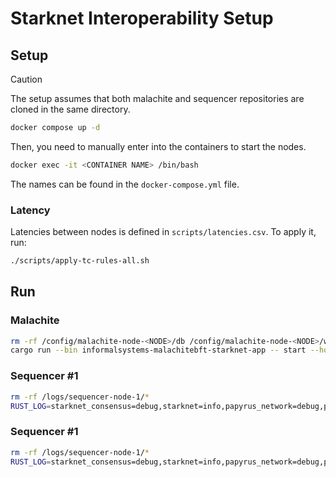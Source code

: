 # Starknet Interoperability Setup

## Setup

> [!CAUTION]
> The setup assumes that both malachite and sequencer repositories are cloned in the same directory.

```bash
docker compose up -d
```

Then, you need to manually enter into the containers to start the nodes.

```bash
docker exec -it <CONTAINER NAME> /bin/bash
```

The names can be found in the `docker-compose.yml` file.

### Latency

Latencies between nodes is defined in `scripts/latencies.csv`. To apply it, run:

```bash
./scripts/apply-tc-rules-all.sh
```

## Run

### Malachite

```bash
rm -rf /config/malachite-node-<NODE>/db /config/malachite-node-<NODE>/wal
cargo run --bin informalsystems-malachitebft-starknet-app -- start --home /config/malachite-node-<NODE>
```

### Sequencer #1

```bash
rm -rf /logs/sequencer-node-1/*
RUST_LOG=starknet_consensus=debug,starknet=info,papyrus_network=debug,papyrus=info cargo run --bin starknet_sequencer_node -- --chain_id MY_CUSTOM_CHAIN_ID --eth_fee_token_address 0x1001 --strk_fee_token_address 0x1002 --recorder_url http://invalid_address.com --base_layer_config.node_url http://invalid_address.com --batcher_config.storage.db_config.path_prefix /logs/sequencer-node-1/batcher_data --class_manager_config.class_storage_config.class_hash_storage_config.path_prefix /logs/sequencer-node-1/class_manager_data --state_sync_config.storage_config.db_config.path_prefix /logs/sequencer-node-1/sync_data --consensus_manager_config.network_config.tcp_port 27000 --mempool_p2p_config.network_config.tcp_port 11000 --state_sync_config.network_config.tcp_port 12000 --http_server_config.port 13000 --monitoring_endpoint_config.port 14000 --consensus_manager_config.network_config.secret_key 0x1111111111111111111111111111111111111111111111111111111111111111 --state_sync_config.network_config.secret_key 0x2222222222222222222222222222222222222222222222222222222222222222 --validator_id 0x64 --consensus_manager_config.context_config.num_validators 4
```

### Sequencer #1

```bash
rm -rf /logs/sequencer-node-1/*
RUST_LOG=starknet_consensus=debug,starknet=info,papyrus_network=debug,papyrus=info cargo run --bin starknet_sequencer_node -- --chain_id MY_CUSTOM_CHAIN_ID --eth_fee_token_address 0x1001 --strk_fee_token_address 0x1002 --recorder_url http://invalid_address.com --base_layer_config.node_url http://invalid_address.com --batcher_config.storage.db_config.path_prefix /logs/sequencer-node-2/batcher_data --class_manager_config.class_storage_config.class_hash_storage_config.path_prefix /logs/sequencer-node-2/class_manager_data --state_sync_config.storage_config.db_config.path_prefix /logs/sequencer-node-2/sync_data --consensus_manager_config.network_config.tcp_port 27000 --mempool_p2p_config.network_config.tcp_port 11000 --state_sync_config.network_config.tcp_port 12000 --http_server_config.port 13000 --monitoring_endpoint_config.port 14000 --consensus_manager_config.network_config.secret_key 0x3333333333333333333333333333333333333333333333333333333333333333 --state_sync_config.network_config.secret_key 0x4444444444444444444444444444444444444444444444444444444444444444 --validator_id 0x67 --consensus_manager_config.context_config.num_validators 4 --consensus_manager_config.network_config.bootstrap_peer_multiaddr /dns/sequencer-node-1/tcp/27000/p2p/12D3KooWPqT2nMDSiXUSx5D7fasaxhxKigVhcqfkKqrLghCq9jxz --consensus_manager_config.network_config.bootstrap_peer_multiaddr.#is_none false
```
